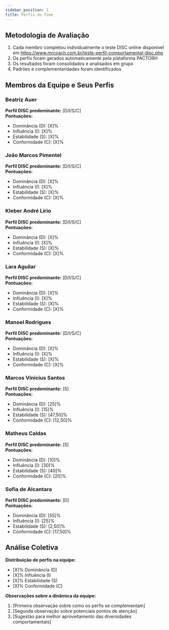 ```yaml
---
sidebar_position: 1
title: Perfis do Time
---
```

## Metodologia de Avaliação

1. Cada membro completou individualmente o teste DISC online disponível em https://www.mrcoach.com.br/teste-perfil-comportamental-disc.php
2. Os perfis foram gerados automaticamente pela plataforma PACTORH
3. Os resultados foram consolidados e analisados em grupo
4. Padrões e complementaridades foram identificados

## Membros da Equipe e Seus Perfis

### Beatriz Auer 
**Perfil DISC predominante:** [D/I/S/C]  
**Pontuações:**
- Dominância (D): [X]%
- Influência (I): [X]%
- Estabilidade (S): [X]%
- Conformidade (C): [X]%

### João Marcos Pimentel
**Perfil DISC predominante:** [D/I/S/C]  
**Pontuações:**
- Dominância (D): [X]%
- Influência (I): [X]%
- Estabilidade (S): [X]%
- Conformidade (C): [X]%

### Kleber André Lirio
**Perfil DISC predominante:** [D/I/S/C]  
**Pontuações:**
- Dominância (D): [X]%
- Influência (I): [X]%
- Estabilidade (S): [X]%
- Conformidade (C): [X]%
  
### Lara Aguilar
**Perfil DISC predominante:** [D/I/S/C]  
**Pontuações:**
- Dominância (D): [X]%
- Influência (I): [X]%
- Estabilidade (S): [X]%
- Conformidade (C): [X]%
  
### Manoel Rodrigues
**Perfil DISC predominante:** [D/I/S/C]  
**Pontuações:**
- Dominância (D): [X]%
- Influência (I): [X]%
- Estabilidade (S): [X]%
- Conformidade (C): [X]%

### Marcos Vinícius Santos
**Perfil DISC predominante:** [S]  
**Pontuações:**
- Dominância (D): [25]%
- Influência (I): [15]%
- Estabilidade (S): [47,50]%
- Conformidade (C): [12,50]%

### Matheus Caldas
**Perfil DISC predominante:** [S]  
**Pontuações:**
- Dominância (D): [10]%
- Influência (I): [30]%
- Estabilidade (S): [40]%
- Conformidade (C): [20]%

### Sofia de Alcantara
**Perfil DISC predominante:** [D]  
**Pontuações:**
- Dominância (D): [55]%
- Influência (I): [25]%
- Estabilidade (S): [2,50]%
- Conformidade (C): [17,50]%

## Análise Coletiva

**Distribuição de perfis na equipe:**
- [X]% Dominância (D)
- [X]% Influência (I)
- [X]% Estabilidade (S)
- [X]% Conformidade (C)

**Observações sobre a dinâmica da equipe:**
1. [Primeira observação sobre como os perfis se complementam]
2. [Segunda observação sobre potenciais pontos de atenção]
3. [Sugestão para melhor aproveitamento das diversidades comportamentais]